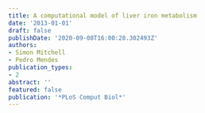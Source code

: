 ```yaml
---
title: A computational model of liver iron metabolism
date: '2013-01-01'
draft: false
publishDate: '2020-09-08T16:00:28.302493Z'
authors:
- Simon Mitchell
- Pedro Mendes
publication_types:
- 2
abstract: ''
featured: false
publication: '*PLoS Comput Biol*'
---
```



